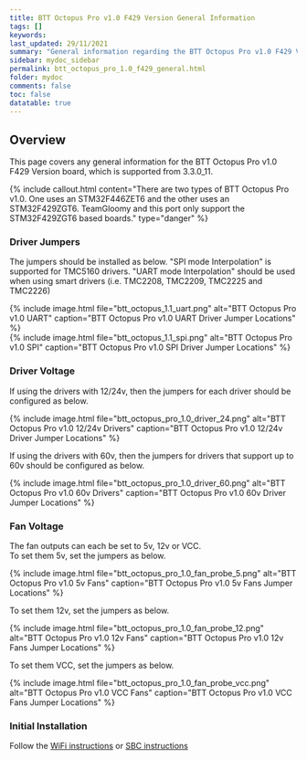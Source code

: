 ```yaml
---
title: BTT Octopus Pro v1.0 F429 Version General Information
tags: []
keywords: 
last_updated: 29/11/2021
summary: "General information regarding the BTT Octopus Pro v1.0 F429 Version"
sidebar: mydoc_sidebar
permalink: btt_octopus_pro_1.0_f429_general.html
folder: mydoc
comments: false
toc: false
datatable: true
---
```


## Overview

This page covers any general information for the BTT Octopus Pro v1.0 F429 Version board, which is supported from 3.3.0_11.

{% include callout.html content="There are two types of BTT Octopus Pro v1.0. One uses an STM32F446ZET6 and the other uses an STM32F429ZGT6. TeamGloomy and this port only support the STM32F429ZGT6 based boards." type="danger" %} 

### Driver Jumpers

The jumpers should be installed as below. "SPI mode Interpolation" is supported for TMC5160 drivers. "UART mode Interpolation" should be used when using smart drivers (i.e. TMC2208, TMC2209, TMC2225 and TMC2226)

{% include image.html file="btt_octopus_1.1_uart.png" alt="BTT Octopus Pro v1.0 UART" caption="BTT Octopus Pro v1.0 UART Driver Jumper Locations" %}  
{% include image.html file="btt_octopus_1.1_spi.png" alt="BTT Octopus Pro v1.0 SPI" caption="BTT Octopus Pro v1.0 SPI Driver Jumper Locations" %}  

### Driver Voltage

If using the drivers with 12/24v, then the jumpers for each driver should be configured as below.  

{% include image.html file="btt_octopus_pro_1.0_driver_24.png" alt="BTT Octopus Pro v1.0 12/24v Drivers" caption="BTT Octopus Pro v1.0 12/24v Driver Jumper Locations" %}  

If using the drivers with 60v, then the jumpers for drivers that support up to 60v should be configured as below.  

{% include image.html file="btt_octopus_pro_1.0_driver_60.png" alt="BTT Octopus Pro v1.0 60v Drivers" caption="BTT Octopus Pro v1.0 60v Driver Jumper Locations" %}  

### Fan Voltage

The fan outputs can each be set to 5v, 12v or VCC.  
To set them 5v, set the jumpers as below.  

{% include image.html file="btt_octopus_pro_1.0_fan_probe_5.png" alt="BTT Octopus Pro v1.0 5v Fans" caption="BTT Octopus Pro v1.0 5v Fans Jumper Locations" %} 

To set them 12v, set the jumpers as below.  

{% include image.html file="btt_octopus_pro_1.0_fan_probe_12.png" alt="BTT Octopus Pro v1.0 12v Fans" caption="BTT Octopus Pro v1.0 12v Fans Jumper Locations" %} 

To set them VCC, set the jumpers as below.  

{% include image.html file="btt_octopus_pro_1.0_fan_probe_vcc.png" alt="BTT Octopus Pro v1.0 VCC Fans" caption="BTT Octopus Pro v1.0 VCC Fans Jumper Locations" %} 

### Initial Installation

Follow the [WiFi instructions](btt_octopus_1.1_f429_connected_wifi_8266.html) or [SBC instructions](btt_octopus_1.1_f429_connected_sbc.html)